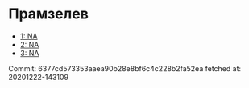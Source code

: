 # Прамзелев
- [1: NA](1.md)
- [2: NA](2.md)
- [3: NA](3.md)

Commit: 6377cd573353aaea90b28e8bf6c4c228b2fa52ea
 fetched at: 20201222-143109
